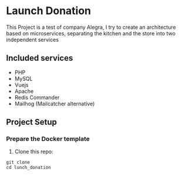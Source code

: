# Launch Donation

This Project is a test of company Alegra, I try to create an architecture based on microservices, separating the kitchen and the store into two independent services

## Included services
- PHP 
- MySQL
- Vuejs
- Apache
- Redis Commander
- Mailhog (Mailcatcher alternative)


## Project Setup

### Prepare the Docker template

1. Clone this repo:

```
git clone 
cd lunch_donation

```
